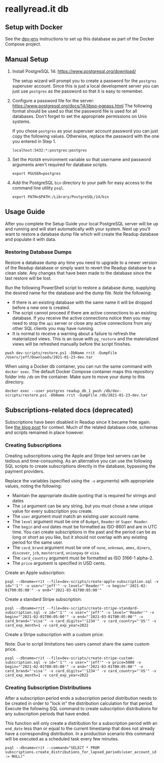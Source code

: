 # reallyread.it db

## Setup with Docker

See the [dev-env](https://github.com/reallyreadit/dev-env) instructions to set up this database as part of the Docker Compose project.

## Manual Setup
1. Install PostgreSQL 14: https://www.postgresql.org/download/

    The setup wizard will prompt you to create a password for the `postgres` superuser account. Since this is just a local development server you can just use `postgres` as the password so that it is easy to remember.
2. Configure a password file for the server: https://www.postgresql.org/docs/14/libpq-pgpass.html
    The following format should be used so that the password file is used for all databases. Don't forget to set the appropriate permissions on Unix systems.

	If you chose `postgres` as your superuser account password you can just copy the following values. Otherwise, replace the password with the one you entered in Step 1.

    ```
    localhost:5432:*:postgres:postgres
    ```
3. Set the `PGUSER` environment variable so that username and password arguments aren't required for database scripts.

    ```
    export PGUSER=postgres
    ```
4. Add the PostgreSQL `bin` directory to your path for easy access to the command line utility `psql`.
    ```
    export PATH=$PATH:/Library/PostgreSQL/14/bin
    ```

## Usage Guide
After you complete the Setup Guide your local PostgreSQL server will be up and running and will start automatically with your system. Next up you'll want to restore a database dump file which will create the Readup database and populate it with data.

### Restoring Database Dumps
Restore a database dump any time you need to upgrade to a newer version of the Readup database or simply want to revert the Readup database to a clean slate. Any changes that have been made to the database since the last restore will be lost.

Run the following PowerShell script to restore a database dump, supplying the desired name for the database and the dump file. Note the following:
- If there is an existing database with the same name it will be dropped before a new one is created.
- The script cannot proceed if there are active connections to an existing database. If you receive the active connections notice then you may need to stop the `api` server or close any active connections from any other SQL clients you may have running.
- It is normal to receive a warning about a failure to refresh the materialized views. This is an issue with `pg_restore` and the materialized views will be refreshed manually before the script finishes.
<!--end list-->
    pwsh dev-scripts/restore.ps1 -DbName rrit -DumpFile /Users/jeff/Downloads/2021-01-23-dev.tar

When using a Docker db container, you can run the same command with `docker exec`. The default Docker Compose container maps this repository folder into `/db` on the container. Make sure to move your dump to this directory.

    docker exec --user postgres readup_db_1 pwsh /db/dev-scripts/restore.ps1 -DbName rrit -DumpFile /db/2021-01-23-dev.tar

## Subscriptions-related docs (deprecated)

Subscriptions have been disabled in Readup since it became free again. See [the blog post](https://blog.readup.com/2022/05/23/announcing-a-free-and-open-source-readup.html) for context. Much of the related database code, schemas and scripts remained in place however.
### Creating Subscriptions

Creating subscriptions using the Apple and Stripe test servers can be tedious and time-consuming. As an alternative you can use the following SQL scripts to create subscriptions directly in the database, bypassing the payment providers.

Replace the variables (specified using the `-v` arguments) with appropriate values, noting the following:
- Maintain the appropriate double quoting that is required for strings and dates
- The `id` argument can be any string, but you must chose a new unique value for every subscription you create.
- The `user` argument must match an existing user account name.
- The `level` argument must be one of `Budget`, `Reader` or `Super Reader`.
- The `begin` and `end` dates must be formatted as ISO-8601 and are in UTC time. You can create subscriptions in the past and the period can be as long or short as you like, but it should not overlap with any existing period for the same user.
- The `card_brand` argument must be one of `none`, `unknown`, `amex`, `diners`, `discover`, `jcb`, `mastercard`, `unionpay` or `visa`.
- The `card_country` argument must be formatted as ISO 3166-1 alpha-2.
- The `price` argument is specified in USD cents.

Create an Apple subscription:

    psql --dbname=rrit --file=dev-scripts/create-apple-subscription.sql -v id="'1'" -v user="'jeff'" -v level="'Reader'" -v begin="'2021-02-01T00:05:00'" -v end="'2021-03-01T00:05:00'"

Create a standard Stripe subscription:

    psql --dbname=rrit --file=dev-scripts/create-stripe-standard-subscription.sql -v id="'1'" -v user="'jeff'" -v level="'Reader'" -v begin="'2021-02-01T00:05:00'" -v end="'2021-03-01T00:05:00'" -v card_brand="'visa'" -v card_digits="'1234'" -v card_country="'US'" -v card_exp_month=1 -v card_exp_year=2022

Create a Stripe subscription with a custom price:

Note: Due to script limitations two users cannot share the same custom price.

    psql --dbname=rrit --file=dev-scripts/create-stripe-custom-subscription.sql -v id="'1'" -v user="'jeff'" -v price=5000 -v begin="'2021-02-01T00:05:00'" -v end="'2021-03-01T00:05:00'" -v card_brand="'visa'" -v card_digits="'1234'" -v card_country="'US'" -v card_exp_month=1 -v card_exp_year=2022
### Creating Subscription Distributions
After a subscription period ends a subscription period distribution needs to be created in order to "lock in" the distribution calculation for that period. Execute the following SQL command to create subscription distributions for any subscription periods that have ended.

This function will only create a distribution for a subscription period with an `end_date` less than or equal to the current timestamp that does not already have a corresponding distribution. In a production scenario this command will be executed as a scheduled task every few minutes.

    psql --dbname=rrit --command="SELECT * FROM subscriptions.create_distributions_for_lapsed_periods(user_account_id := NULL)"